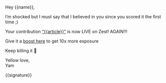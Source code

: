 Hey {{name}},

I’m shocked but I must say that I believed in you since you scored it
the first time ;)

Your contribution [“{{article}}”]({{domain}}) is now LIVE on Zest!
AGAIN!!!

Give it a [boost here](https://distilled.zest.is/zester/{{alias}}#boost)
to get 10x more exposure

Keep killing it 👊

Yellow love, \
Yam

{{signature}}
